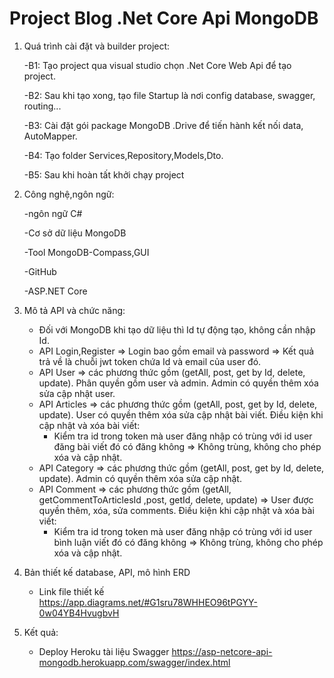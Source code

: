 # Project Blog .Net Core Api MongoDB

1. Quá trình cài đặt và builder project:

   -B1: Tạo project qua visual studio chọn .Net Core Web Api để tạo project.

   -B2: Sau khi tạo xong, tạo file Startup là nơi config database, swagger, routing...

   -B3: Cài đặt gói package MongoDB .Drive để tiến hành kết nối data, AutoMapper.

   -B4: Tạo folder Services,Repository,Models,Dto.

   -B5: Sau khi hoàn tất khởi chạy project

2. Công nghệ,ngôn ngữ:

   -ngôn ngữ C#

   -Cơ sở dữ liệu MongoDB

   -Tool MongoDB-Compass,GUI

   -GitHub

   -ASP.NET Core

3. Mô tả API và chức năng:
   - Đối với MongoDB khi tạo dữ liệu thì Id tự động tạo, không cần nhập Id.
   - API Login,Register => Login bao gồm email và password => Kết quả trả về là chuỗi jwt token chứa Id và email của user đó.
   - API User => các phương thức gồm (getAll, post, get by Id, delete, update). Phân quyền gồm user và admin. Admin có quyền thêm xóa sửa cập nhật user.
   - API Articles => các phương thức gồm (getAll, post, get by Id, delete, update). User có quyền thêm xóa sửa cập nhật bài viết. Điều kiện khi cập nhật và xóa bài          viết:
        + Kiểm tra id trong token mà user đăng nhập có trùng với id user đăng bài viết đó có đăng không => Không trùng, không cho phép xóa và cập nhật.
   - API Category => các phương thức gồm (getAll, post, get by Id, delete, update). Admin có quyền thêm xóa sửa cập nhật.
   - API Comment => các phương thức gồm (getAll, getCommentToArticlesId ,post, getId, delete, update) => User được quyền thêm, xóa, sửa comments. Điều kiện khi cập          nhật và xóa bài viết:
        + Kiểm tra id trong token mà user đăng nhập có trùng với id user bình luận viết đó có đăng không => Không trùng, không cho phép xóa và cập nhật.

4. Bản thiết kế database, API, mô hình ERD
   - Link file thiết kế
   https://app.diagrams.net/#G1sru78WHHEO96tPGYY-0w04YB4HvugbvH

6. Kết quả:
   - Deploy Heroku tài liệu Swagger
   https://asp-netcore-api-mongodb.herokuapp.com/swagger/index.html
